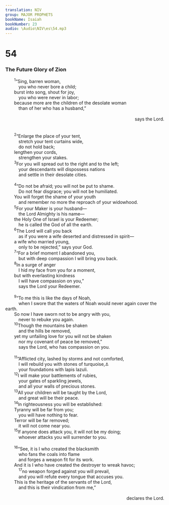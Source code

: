 ```yaml
---
translation: NIV
group: MAJOR PROPHETS
bookName: Isaiah 
bookNumber: 23
audio: \Audio\NIV\es\54.mp3
---
```


<div class="title"><h1>54</h1><h3>The Future Glory of Zion </h3></div>
<span class="verse es_54_1">  <sup>1</sup>“Sing, barren woman, <br/>   you who never bore a child; <br/>  burst into song, shout for joy, <br/>   you who were never in labor; <br/>  because more are the children of the desolate woman <br/>   than of her who has a husband,” <br/> <aside style="text-align:right;">says the Lord. </aside><br/><br/></span>
<span class="verse es_54_2">  <sup>2</sup>“Enlarge the place of your tent, <br/>   stretch your tent curtains wide, <br/>   do not hold back; <br/>  lengthen your cords, <br/>   strengthen your stakes. <br/></span>
<span class="verse es_54_3">  <sup>3</sup>For you will spread out to the right and to the left; <br/>   your descendants will dispossess nations <br/>   and settle in their desolate cities. <br/><br/></span>
<span class="verse es_54_4">  <sup>4</sup>“Do not be afraid; you will not be put to shame. <br/>   Do not fear disgrace; you will not be humiliated. <br/>  You will forget the shame of your youth <br/>   and remember no more the reproach of your widowhood. <br/></span>
<span class="verse es_54_5">  <sup>5</sup>For your Maker is your husband— <br/>   the Lord Almighty is his name— <br/>  the Holy One of Israel is your Redeemer; <br/>   he is called the God of all the earth. <br/></span>
<span class="verse es_54_6">  <sup>6</sup>The Lord will call you back <br/>   as if you were a wife deserted and distressed in spirit— <br/>  a wife who married young, <br/>   only to be rejected,” says your God. <br/></span>
<span class="verse es_54_7">  <sup>7</sup>“For a brief moment I abandoned you, <br/>   but with deep compassion I will bring you back. <br/></span>
<span class="verse es_54_8">  <sup>8</sup>In a surge of anger <br/>   I hid my face from you for a moment, <br/>  but with everlasting kindness <br/>   I will have compassion on you,” <br/>   says the Lord your Redeemer. <br/><br/></span>
<span class="verse es_54_9">  <sup>9</sup>“To me this is like the days of Noah, <br/>   when I swore that the waters of Noah would never again cover the earth. <br/>  So now I have sworn not to be angry with you, <br/>   never to rebuke you again. <br/></span>
<span class="verse es_54_10">  <sup>10</sup>Though the mountains be shaken <br/>   and the hills be removed, <br/>  yet my unfailing love for you will not be shaken <br/>   nor my covenant of peace be removed,” <br/>   says the Lord, who has compassion on you. <br/><br/></span>
<span class="verse es_54_11">  <sup>11</sup>“Afflicted city, lashed by storms and not comforted, <br/>   I will rebuild you with stones of turquoise,<a data-toggle="tooltip" data-placement="bottom" title="The meaning of the Hebrew for this word is uncertain.">⚓</a><br/>   your foundations with lapis lazuli. <br/></span>
<span class="verse es_54_12">  <sup>12</sup>I will make your battlements of rubies, <br/>   your gates of sparkling jewels, <br/>   and all your walls of precious stones. <br/></span>
<span class="verse es_54_13">  <sup>13</sup>All your children will be taught by the Lord, <br/>   and great will be their peace. <br/></span>
<span class="verse es_54_14">  <sup>14</sup>In righteousness you will be established: <br/>  Tyranny will be far from you; <br/>   you will have nothing to fear. <br/>  Terror will be far removed; <br/>   it will not come near you. <br/></span>
<span class="verse es_54_15">  <sup>15</sup>If anyone does attack you, it will not be my doing; <br/>   whoever attacks you will surrender to you. <br/><br/></span>
<span class="verse es_54_16">  <sup>16</sup>“See, it is I who created the blacksmith <br/>   who fans the coals into flame <br/>   and forges a weapon fit for its work. <br/>  And it is I who have created the destroyer to wreak havoc; <br/></span>
<span class="verse es_54_17">   <sup>17</sup>no weapon forged against you will prevail, <br/>   and you will refute every tongue that accuses you. <br/>  This is the heritage of the servants of the Lord, <br/>   and this is their vindication from me,” <br/> <aside style="text-align:right;">declares the Lord. </aside><br/></span>

